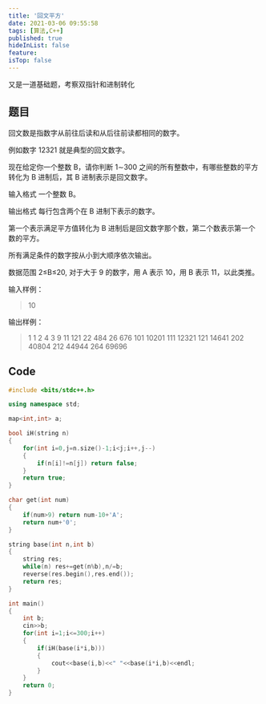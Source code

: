 ```yaml
---
title: '回文平方'
date: 2021-03-06 09:55:58
tags: [算法,C++]
published: true
hideInList: false
feature: 
isTop: false
---
```


又是一道基础题，考察双指针和进制转化

<!--more-->

## 题目

回文数是指数字从前往后读和从后往前读都相同的数字。

例如数字 12321 就是典型的回文数字。

现在给定你一个整数 B，请你判断 1∼300 之间的所有整数中，有哪些整数的平方转化为 B 进制后，其 B 进制表示是回文数字。

输入格式
一个整数 B。

输出格式
每行包含两个在 B 进制下表示的数字。

第一个表示满足平方值转化为 B 进制后是回文数字那个数，第二个数表示第一个数的平方。

所有满足条件的数字按从小到大顺序依次输出。

数据范围
2≤B≤20,
对于大于 9 的数字，用 A 表示 10，用 B 表示 11，以此类推。

输入样例：
> 10

输出样例：
> 1 1
2 4
3 9
11 121
22 484
26 676
101 10201
111 12321
121 14641
202 40804
212 44944
264 69696

## Code

```C++
#include <bits/stdc++.h>

using namespace std;

map<int,int> a;

bool iH(string n)
{
    for(int i=0,j=n.size()-1;i<j;i++,j--)
    {
        if(n[i]!=n[j]) return false;
    }
    return true;
}

char get(int num)
{
    if(num>9) return num-10+'A';
    return num+'0';
}

string base(int n,int b)
{
    string res;
    while(n) res+=get(n%b),n/=b;
    reverse(res.begin(),res.end());
    return res;
}

int main()
{
    int b;
    cin>>b;
    for(int i=1;i<=300;i++)
    {
        if(iH(base(i*i,b)))
        {
            cout<<base(i,b)<<" "<<base(i*i,b)<<endl;
        }
    }
    return 0;
}
```
